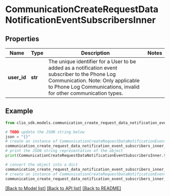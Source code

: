 # CommunicationCreateRequestDataNotificationEventSubscribersInner


## Properties

Name | Type | Description | Notes
------------ | ------------- | ------------- | -------------
**user_id** | **str** | The unique identifier for a User to be added as a notification event subscriber to the Phone Log Communication. Note: Only applicable to Phone Log Communications, invalid for other communication types. | 

## Example

```python
from clio_sdk.models.communication_create_request_data_notification_event_subscribers_inner import CommunicationCreateRequestDataNotificationEventSubscribersInner

# TODO update the JSON string below
json = "{}"
# create an instance of CommunicationCreateRequestDataNotificationEventSubscribersInner from a JSON string
communication_create_request_data_notification_event_subscribers_inner_instance = CommunicationCreateRequestDataNotificationEventSubscribersInner.from_json(json)
# print the JSON string representation of the object
print(CommunicationCreateRequestDataNotificationEventSubscribersInner.to_json())

# convert the object into a dict
communication_create_request_data_notification_event_subscribers_inner_dict = communication_create_request_data_notification_event_subscribers_inner_instance.to_dict()
# create an instance of CommunicationCreateRequestDataNotificationEventSubscribersInner from a dict
communication_create_request_data_notification_event_subscribers_inner_from_dict = CommunicationCreateRequestDataNotificationEventSubscribersInner.from_dict(communication_create_request_data_notification_event_subscribers_inner_dict)
```
[[Back to Model list]](../README.md#documentation-for-models) [[Back to API list]](../README.md#documentation-for-api-endpoints) [[Back to README]](../README.md)


